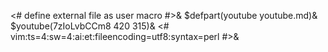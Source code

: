 <# define external file as user macro #>&
$defpart(youtube youtube.md)&
$youtube(7zIoLvbCCm8 420 315)&
<#
vim:ts=4:sw=4:ai:et:fileencoding=utf8:syntax=perl
#>&
